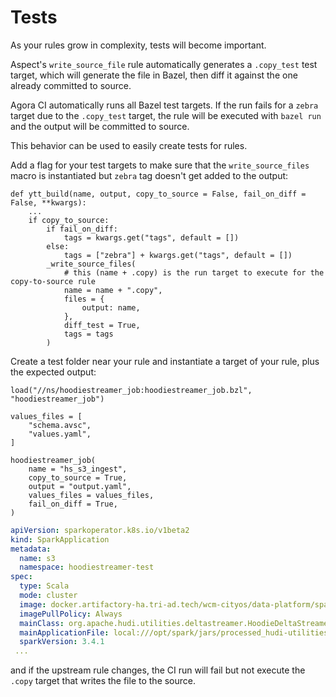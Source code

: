 # Tests

As your rules grow in complexity, tests will become important.

Aspect's `write_source_file` rule automatically generates a `.copy_test` test target, which will generate the file in Bazel, then diff it against the one already committed to source.

Agora CI automatically runs all Bazel test targets. If the run fails for a `zebra` target due to the `.copy_test` target, the rule will be executed with `bazel run` and the output will be committed to source. 

This behavior can be used to easily create tests for rules.

Add a flag for your test targets to make sure that the `write_source_files` macro is instantiated but `zebra` tag doesn't get added to the output:

```
def ytt_build(name, output, copy_to_source = False, fail_on_diff = False, **kwargs):
    ...
    if copy_to_source:
        if fail_on_diff:
            tags = kwargs.get("tags", default = [])
        else:
            tags = ["zebra"] + kwargs.get("tags", default = [])
        _write_source_files(
            # this (name + .copy) is the run target to execute for the copy-to-source rule
            name = name + ".copy",
            files = {
                output: name,
            },
            diff_test = True,
            tags = tags
        )
```

Create a test folder near your rule and instantiate a target of your rule, plus the expected output:

```BUILD
load("//ns/hoodiestreamer_job:hoodiestreamer_job.bzl", "hoodiestreamer_job")

values_files = [
    "schema.avsc",
    "values.yaml",
]

hoodiestreamer_job(
    name = "hs_s3_ingest",
    copy_to_source = True,
    output = "output.yaml",
    values_files = values_files,
    fail_on_diff = True,
)

```

```values.yaml
apiVersion: sparkoperator.k8s.io/v1beta2
kind: SparkApplication
metadata:
  name: s3
  namespace: hoodiestreamer-test
spec:
  type: Scala
  mode: cluster
  image: docker.artifactory-ha.tri-ad.tech/wcm-cityos/data-platform/spark-hudi-image:main-5637c36a-1699598593
  imagePullPolicy: Always
  mainClass: org.apache.hudi.utilities.deltastreamer.HoodieDeltaStreamer
  mainApplicationFile: local:///opt/spark/jars/processed_hudi-utilities-slim-bundle_2.12-0.14.0.jar
  sparkVersion: 3.4.1
 ...
```

and if the upstream rule changes, the CI run will fail but not execute the `.copy` target that writes the file to the source.
